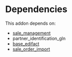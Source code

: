 # Dependencies

This addon depends on:

- [sale_management](https://github.com/bringout/oca-ocb-sale/tree/d85ae419535f3bb204d666806d83849c7cf0b3b0/odoo-bringout-oca-ocb-sale_management)
- partner_identification_gln
- [base_edifact](https://github.com/bringout/oca-edi)
- [sale_order_import](../../odoo-bringout-oca-edi-framework-sale_order_import)
